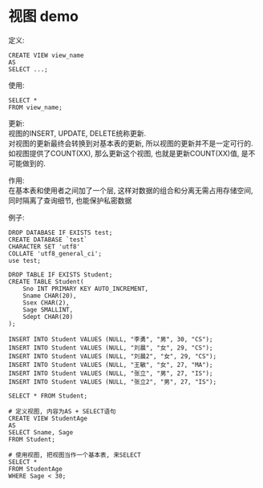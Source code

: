 # 视图 demo

定义:
```mysql
CREATE VIEW view_name
AS
SELECT ...;
```

使用:
```mysql
SELECT *
FROM view_name;
```

更新:  
视图的INSERT, UPDATE, DELETE统称更新.  
对视图的更新最终会转换到对基本表的更新, 所以视图的更新并不是一定可行的.  
如视图提供了COUNT(XX), 那么更新这个视图, 也就是更新COUNT(XX)值, 是不可能做到的.


作用:  
在基本表和使用者之间加了一个层, 这样对数据的组合和分离无需占用存储空间, 同时隔离了查询细节, 也能保护私密数据  

例子:
```mysql
DROP DATABASE IF EXISTS test;
CREATE DATABASE `test` 
CHARACTER SET 'utf8' 
COLLATE 'utf8_general_ci';
use test;

DROP TABLE IF EXISTS Student;
CREATE TABLE Student(
    Sno INT PRIMARY KEY AUTO_INCREMENT,
    Sname CHAR(20),
    Ssex CHAR(2),
    Sage SMALLINT,
    Sdept CHAR(20)
);

INSERT INTO Student VALUES (NULL, "李勇", "男", 30, "CS");
INSERT INTO Student VALUES (NULL, "刘晨", "女", 29, "CS");
INSERT INTO Student VALUES (NULL, "刘晨2", "女", 29, "CS");
INSERT INTO Student VALUES (NULL, "王敏", "女", 27, "MA");
INSERT INTO Student VALUES (NULL, "张立", "男", 27, "IS");
INSERT INTO Student VALUES (NULL, "张立2", "男", 27, "IS");

SELECT * FROM Student;

# 定义视图, 内容为AS + SELECT语句
CREATE VIEW StudentAge
AS
SELECT Sname, Sage
FROM Student;

# 使用视图, 把视图当作一个基本表, 来SELECT
SELECT *
FROM StudentAge
WHERE Sage < 30;
```

